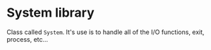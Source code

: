 
# System library

Class called `System`. It's use is to handle all of the I/O functions, exit, process, etc...
